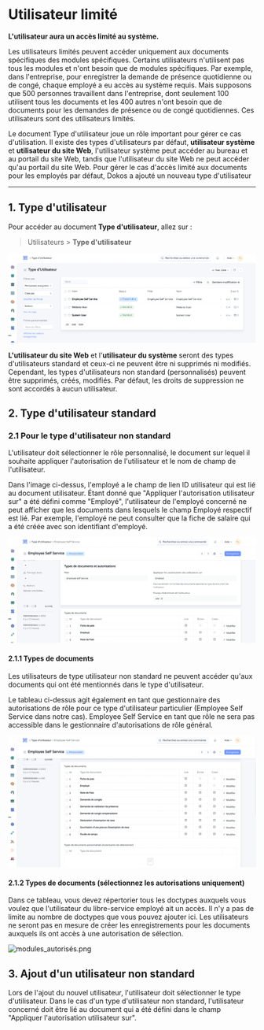 # Utilisateur limité
**L'utilisateur aura un accès limité au système.**

Les utilisateurs limités peuvent accéder uniquement aux documents spécifiques des modules spécifiques. Certains utilisateurs n'utilisent pas tous les modules et n'ont besoin que de modules spécifiques. Par exemple, dans l'entreprise, pour enregistrer la demande de présence quotidienne ou de congé, chaque employé a eu accès au système requis. Mais supposons que 500 personnes travaillent dans l'entreprise, dont seulement 100 utilisent tous les documents et les 400 autres n'ont besoin que de documents pour les demandes de présence ou de congé quotidiennes. Ces utilisateurs sont des utilisateurs limités.

Le document Type d'utilisateur joue un rôle important pour gérer ce cas d'utilisation. Il existe des types d'utilisateurs par défaut, **utilisateur système** et **utilisateur du site Web**, l'utilisateur système peut accéder au bureau et au portail du site Web, tandis que l'utilisateur du site Web ne peut accéder qu'au portail du site Web. Pour gérer le cas d'accès limité aux documents pour les employés par défaut, Dokos a ajouté un nouveau type d'utilisateur

---

## 1. Type d'utilisateur

Pour accéder au document **Type d'utilisateur**, allez sur :

> Utilisateurs > **Type d'utilisateur**

![type_d'utilisateur.png](/content/setup/user-permissions/type_d'utilisateur.png)

**L'utilisateur du site Web** et l'**utilisateur du système** seront des types d'utilisateurs standard et ceux-ci ne peuvent être ni supprimés ni modifiés. Cependant, les types d'utilisateurs non standard (personnalisés) peuvent être supprimés, créés, modifiés. Par défaut, les droits de suppression ne sont accordés à aucun utilisateur.

## 2. Type d'utilisateur standard 

### 2.1 Pour le type d'utilisateur non standard

L'utilisateur doit sélectionner le rôle personnalisé, le document sur lequel il souhaite appliquer l'autorisation de l'utilisateur et le nom de champ de l'utilisateur.

Dans l'image ci-dessus, l'employé a le champ de lien ID utilisateur qui est lié au document utilisateur. Étant donné que "Appliquer l'autorisation utilisateur sur" a été défini comme "Employé", l'utilisateur de l'employé concerné ne peut afficher que les documents dans lesquels le champ Employé respectif est lié. Par exemple, l'employé ne peut consulter que la fiche de salaire qui a été créée avec son identifiant d'employé.

![types_de_doc_et_autorisation.png](/content/setup/user-permissions/types_de_doc_et_autorisation.png)

#### 2.1.1 Types de documents

Les utilisateurs de type utilisateur non standard ne peuvent accéder qu'aux documents qui ont été mentionnés dans le type d'utilisateur.

Le tableau ci-dessus agit également en tant que gestionnaire des autorisations de rôle pour ce type d'utilisateur particulier (Employee Self Service dans notre cas). Employee Self Service en tant que rôle ne sera pas accessible dans le gestionnaire d'autorisations de rôle général.

![types_de_document.png](/content/setup/user-permissions/types_de_document.png)

#### 2.1.2 Types de documents (sélectionnez les autorisations uniquement)

Dans ce tableau, vous devez répertorier tous les doctypes auxquels vous voulez que l'utilisateur du libre-service employé ait un accès. Il n'y a pas de limite au nombre de doctypes que vous pouvez ajouter ici. Les utilisateurs ne seront pas en mesure de créer les enregistrements pour les documents auxquels ils ont accès à une autorisation de sélection.

![modules_autorisés.png](/content/setup/user-permissions/modules_autorisés.png)

## 3. Ajout d'un utilisateur non standard

Lors de l'ajout du nouvel utilisateur, l'utilisateur doit sélectionner le type d'utilisateur. Dans le cas d'un type d'utilisateur non standard, l'utilisateur concerné doit être lié au document qui a été défini dans le champ "Appliquer l'autorisation utilisateur sur".















